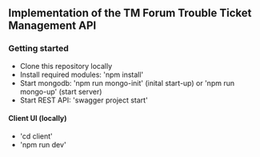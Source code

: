 ## Implementation of the TM Forum Trouble Ticket Management API

### Getting started

- Clone this repository locally
- Install required modules: 'npm install'
- Start mongodb: 'npm run mongo-init' (inital start-up) or 'npm run mongo-up' (start server)
- Start REST API: 'swagger project start'

#### Client UI (locally) ####
- 'cd client'
- 'npm run dev'
